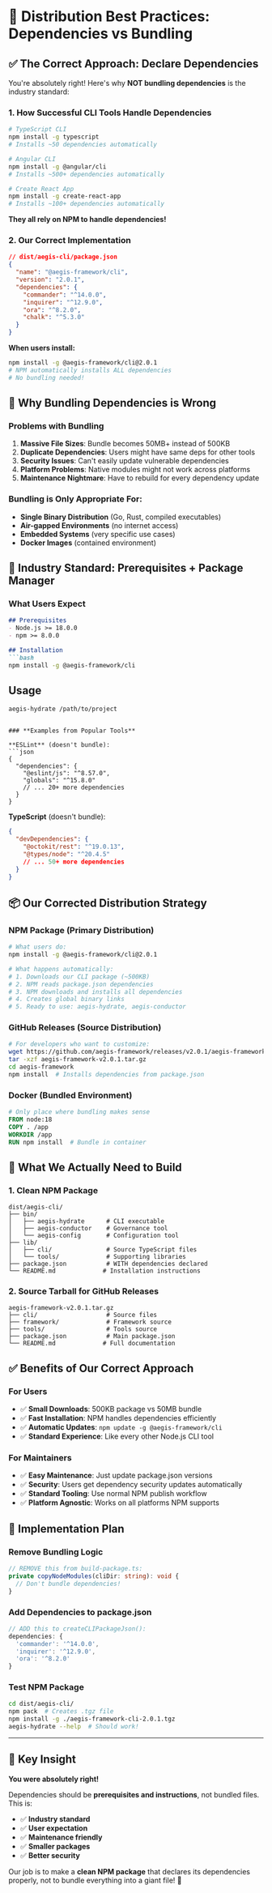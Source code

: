 <!--
@aegisFrameworkVersion: 2.0.1
@intent: Explain the correct approach to dependency management in open source distribution
@context: Best practices for Node.js CLI tool distribution
-->

# 🎯 Distribution Best Practices: Dependencies vs Bundling

## ✅ The Correct Approach: Declare Dependencies

You're absolutely right! Here's why **NOT bundling dependencies** is the industry standard:

### **1. How Successful CLI Tools Handle Dependencies**

```bash
# TypeScript CLI
npm install -g typescript
# Installs ~50 dependencies automatically

# Angular CLI  
npm install -g @angular/cli
# Installs ~500+ dependencies automatically

# Create React App
npm install -g create-react-app
# Installs ~100+ dependencies automatically
```

**They all rely on NPM to handle dependencies!**

### **2. Our Correct Implementation**

```json
// dist/aegis-cli/package.json
{
  "name": "@aegis-framework/cli",
  "version": "2.0.1",
  "dependencies": {
    "commander": "^14.0.0",
    "inquirer": "^12.9.0", 
    "ora": "^8.2.0",
    "chalk": "^5.3.0"
  }
}
```

**When users install:**
```bash
npm install -g @aegis-framework/cli@2.0.1
# NPM automatically installs ALL dependencies
# No bundling needed!
```

## 🚨 Why Bundling Dependencies is Wrong

### **Problems with Bundling**
1. **Massive File Sizes**: Bundle becomes 50MB+ instead of 500KB
2. **Duplicate Dependencies**: Users might have same deps for other tools
3. **Security Issues**: Can't easily update vulnerable dependencies
4. **Platform Problems**: Native modules might not work across platforms
5. **Maintenance Nightmare**: Have to rebuild for every dependency update

### **Bundling is Only Appropriate For:**
- **Single Binary Distribution** (Go, Rust, compiled executables)
- **Air-gapped Environments** (no internet access)
- **Embedded Systems** (very specific use cases)
- **Docker Images** (contained environment)

## 🎯 Industry Standard: Prerequisites + Package Manager

### **What Users Expect**

```markdown
## Prerequisites
- Node.js >= 18.0.0
- npm >= 8.0.0

## Installation
```bash
npm install -g @aegis-framework/cli
```

## Usage
```bash
aegis-hydrate /path/to/project
```
```

### **Examples from Popular Tools**

**ESLint** (doesn't bundle):
```json
{
  "dependencies": {
    "@eslint/js": "^8.57.0",
    "globals": "^15.8.0"
    // ... 20+ more dependencies
  }
}
```

**TypeScript** (doesn't bundle):
```json
{
  "devDependencies": {
    "@octokit/rest": "^19.0.13",
    "@types/node": "^20.4.5"
    // ... 50+ more dependencies  
  }
}
```

## 📦 Our Corrected Distribution Strategy

### **NPM Package** (Primary Distribution)
```bash
# What users do:
npm install -g @aegis-framework/cli@2.0.1

# What happens automatically:
# 1. Downloads our CLI package (~500KB)
# 2. NPM reads package.json dependencies
# 3. NPM downloads and installs all dependencies
# 4. Creates global binary links
# 5. Ready to use: aegis-hydrate, aegis-conductor
```

### **GitHub Releases** (Source Distribution)
```bash
# For developers who want to customize:
wget https://github.com/aegis-framework/releases/v2.0.1/aegis-framework-v2.0.1.tar.gz
tar -xzf aegis-framework-v2.0.1.tar.gz
cd aegis-framework
npm install  # Installs dependencies from package.json
```

### **Docker** (Bundled Environment)
```dockerfile
# Only place where bundling makes sense
FROM node:18
COPY . /app
WORKDIR /app
RUN npm install  # Bundle in container
```

## 🔧 What We Actually Need to Build

### **1. Clean NPM Package**
```
dist/aegis-cli/
├── bin/
│   ├── aegis-hydrate      # CLI executable
│   ├── aegis-conductor    # Governance tool
│   └── aegis-config       # Configuration tool
├── lib/
│   ├── cli/               # Source TypeScript files
│   └── tools/             # Supporting libraries
├── package.json           # WITH dependencies declared
└── README.md             # Installation instructions
```

### **2. Source Tarball for GitHub Releases**
```
aegis-framework-v2.0.1.tar.gz
├── cli/                   # Source files
├── framework/             # Framework source
├── tools/                 # Tools source
├── package.json           # Main package.json
└── README.md             # Full documentation
```

## ✅ Benefits of Our Correct Approach

### **For Users**
- ✅ **Small Downloads**: 500KB package vs 50MB bundle
- ✅ **Fast Installation**: NPM handles dependencies efficiently
- ✅ **Automatic Updates**: `npm update -g @aegis-framework/cli`
- ✅ **Standard Experience**: Like every other Node.js CLI tool

### **For Maintainers** 
- ✅ **Easy Maintenance**: Just update package.json versions
- ✅ **Security**: Users get dependency security updates automatically
- ✅ **Standard Tooling**: Use normal NPM publish workflow
- ✅ **Platform Agnostic**: Works on all platforms NPM supports

## 🚀 Implementation Plan

### **Remove Bundling Logic**
```typescript
// REMOVE this from build-package.ts:
private copyNodeModules(cliDir: string): void {
  // Don't bundle dependencies!
}
```

### **Add Dependencies to package.json**
```typescript
// ADD this to createCLIPackageJson():
dependencies: {
  'commander': '^14.0.0',
  'inquirer': '^12.9.0', 
  'ora': '^8.2.0'
}
```

### **Test NPM Package**
```bash
cd dist/aegis-cli/
npm pack  # Creates .tgz file
npm install -g ./aegis-framework-cli-2.0.1.tgz
aegis-hydrate --help  # Should work!
```

---

## 🎯 Key Insight

**You were absolutely right!** 

Dependencies should be **prerequisites and instructions**, not bundled files. This is:
- ✅ **Industry standard**
- ✅ **User expectation** 
- ✅ **Maintenance friendly**
- ✅ **Smaller packages**
- ✅ **Better security**

Our job is to make a **clean NPM package** that declares its dependencies properly, not to bundle everything into a giant file! 🎉
